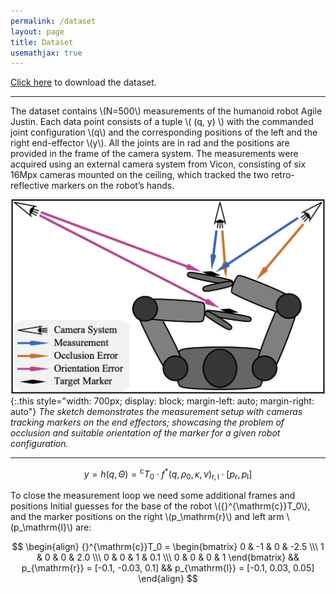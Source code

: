 ```yaml
---
permalink: /dataset
layout: page
title: Dataset
usemathjax: true
---
```

[Click here](../dataset/measurements.csv.zip) to download the dataset.

___

The dataset contains \\(N=500\\) measurements of the humanoid robot Agile Justin. 
Each data point consists of a tuple \\( (q, y) \\) with the commanded joint configuration \\(q\\) and the corresponding positions of the left and the right end-effector \\(y\\).
All the joints are in rad and the positions are provided in the frame of the camera system.
The measurements were acquired using an external camera system from Vicon, consisting of six 16Mpx cameras mounted on the ceiling, which tracked the two retro-reflective markers on the robot’s hands. 

![calibration sketch](../assets/imgs/calibration_sketch.png){:.this 
style="width: 700px; 
display: block;
margin-left: auto;
margin-right: auto"}
*The sketch demonstrates the measurement setup with cameras tracking markers on the end effectors; showcasing the problem of occlusion and suitable orientation of the marker for a given robot configuration.*

---

$$
y = h(q, \Theta) = {}^{\mathrm{c}}T_0  \cdot f^*(q, \rho_0, \kappa, \nu)_{\mathrm{r}, \mathrm{l}} \cdot [p_{\mathrm{r}}, p_{\mathrm{l}}]
$$

To close the measurement loop we need some additional frames and positions
Initial guesses for the base of the robot \\({}^{\mathrm{c}}T_0\\),
and the marker positions on the right \\(p_\mathrm{r}\\) and left arm \\(p_\mathrm{l}\\) are:

$$
\begin{align} 
{}^{\mathrm{c}}T_0 =  
\begin{bmatrix}
0 & -1 & 0 & -2.5 \\\ 
1 & 0  & 0 & 2.0 \\\ 
0 & 0  & 1 & 0.1 \\\ 
0 & 0  & 0 & 1
\end{bmatrix}
&& p_{\mathrm{r}} = [-0.1, -0.03, 0.1] && p_{\mathrm{l}} = [-0.1, 0.03, 0.05]
\end{align} 
$$
